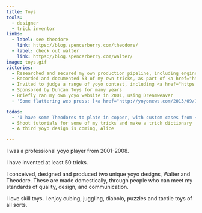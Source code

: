 ```yaml
---
title: Toys
tools:
  - designer
  - trick inventor
links:
  - label: see theodore
    link: https://blog.spencerberry.com/theodore/
  - label: check out walter
    link: https://blog.spencerberry.com/walter/
image: toys.gif
victories:
  - Researched and secured my own production pipeline, including engineering, manufacturing and finishing
  - Recorded and documented 53 of my own tricks, as part of <a href="http://365yoyotricks.com/tag/spencer-berry/" target="_blank">365 yoyo tricks</a> project (down at the moment, due to music rights issues)
  - Invited to judge a range of yoyo contest, including <a href="https://www.youtube.com/watch?v=k4TfA7jDskk" target="_blank">Finnish Nationals</a>
  - Sponsored by Duncan Toys for many years
  - Briefly ran my own yoyo website in 2001, using Dreamweaver
  - 'Some flattering web press: [<a href="http://yoyonews.com/2013/09/13/interview-spencer-berry">Interview</a>][<a href="http://yoyonews.com/2013/04/05/fixed-friday-play-like-a-wild-man-with-spencer-berry">Play like a wild man</a>][<a href="https://www.youtube.com/watch?v=toYcQoWjmBg">Video Interview </a>]'

todos:
  - 'I have some Theodores to plate in copper, with custom cases from <a href="https://artifactbags.com/" target ="_blank">Artifact</a>'
  - Shoot tutorials for some of my tricks and make a trick dictionary
  - A third yoyo design is coming, Alice

---
```

I was a professional yoyo player from 2001-2008.

I have invented at least 50 tricks.

I conceived, designed and produced two unique yoyo designs, Walter and Theodore. These are made domestically, through people who can meet my standards of quality, design, and communication.

I love skill toys. I enjoy cubing, juggling, diabolo, puzzles and tactile toys of all sorts.
